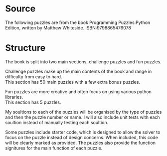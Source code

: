 # Source

The following puzzles are from the book Programming Puzzles:Python Edition,
written by Matthew Whiteside.
ISBN:9798865476078

# Structure

The book is split into two main sections, challenge puzzles and fun puzzles.

Challenge puzzles make up the main contents of the book and range in difficulty from easy to hard.  
This section has 50 main puzzles with a few extra bonus puzzles.

Fun puzzles are more creative and often focus on using various python libraries.  
This section has 5 puzzles.

My soultions to each of the puzzles will be organised by the type of puzzles and
then the puzzle number or name. I will also include unit tests with each soultion
instead of manually testing each soultion.

Some puzzles include starter code, which is designed to allow the solver to
focus on the puzzle instead of design concerns. When included, this code will
be clearly marked as provided. The puzzles also provide the function signitures
for the main function of each puzzle.
